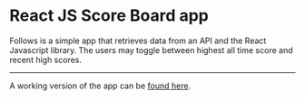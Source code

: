 # React JS Score Board app

Follows is a simple app that retrieves data from an API and the React Javascript library. The users may toggle between highest all time score and recent high scores.
___

A working version of the app can be [found here](https://github.com/jpmcb/React-Score-Board).